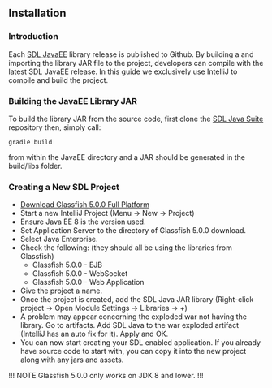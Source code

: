 ## Installation

### Introduction

Each [SDL JavaEE](https://github.com/smartdevicelink/sdl_java_suite) library release is published to Github. By building a and importing the library JAR file to the project, developers can compile with the latest SDL JavaEE release. In this guide we exclusively use IntelliJ to compile and build the project.

### Building the JavaEE Library JAR    
To build the library JAR from the source code, first clone the [SDL Java Suite](https://github.com/smartdevicelink/sdl_java_suite) repository then, simply call:

```
gradle build
```

from within the JavaEE directory and a JAR should be generated in the build/libs folder.

### Creating a New SDL Project
* [Download Glassfish 5.0.0 Full Platform](https://javaee.github.io/glassfish/download)
* Start a new IntelliJ Project (Menu -> New -> Project)
* Ensure Java EE 8 is the version used.
* Set Application Server to the directory of Glassfish 5.0.0 download.
* Select Java Enterprise.
* Check the following: (they should all be using the libraries from Glassfish)
    * Glassfish 5.0.0 - EJB
    * Glassfish 5.0.0 - WebSocket
    * Glassfish 5.0.0 - Web Application
* Give the project a name.
* Once the project is created, add the SDL Java JAR library
  (Right-click project -> Open Module Settings -> Libraries -> +)
* A problem may appear concerning the exploded war not having the library. Go to artifacts.
  Add SDL Java to the war exploded artifact (IntelliJ has an auto fix for it).
  Apply and OK.
* You can now start creating your SDL enabled application. If you already have source code to start with, you can copy it into the new project along with any jars and assets.

!!! NOTE
Glassfish 5.0.0 only works on JDK 8 and lower.
!!!